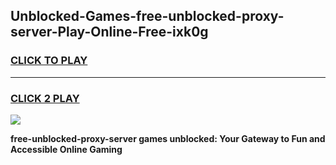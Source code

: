 
## Unblocked-Games-free-unblocked-proxy-server-Play-Online-Free-ixk0g
<h3>
<a href="https://premium76.site?title=free-unblocked-proxy-server&ref=26A">CLICK TO PLAY</a></h3>
<hr>

<h3>
<a href="https://premium76.site?title=free-unblocked-proxy-server&ref=26A">CLICK 2 PLAY</a>
  
</h3>

<a href="https://premium76.site?title=free-unblocked-proxy-server&ref=26A"><img src="https://clearcache.store/games.png"></a>


**free-unblocked-proxy-server games unblocked: Your Gateway to Fun and Accessible Online Gaming**
